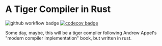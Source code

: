 # A Tiger Compiler in Rust

![github workflow badge](https://github.com/Dettorer/tiger-compiler/actions/workflows/build.yml/badge.svg?branch=main)
[![codecov badge](https://codecov.io/gh/Dettorer/tiger-compiler/branch/main/graph/badge.svg?token=F30LOAIBZS)](https://codecov.io/gh/Dettorer/tiger-compiler)

Some day, maybe, this will be a tiger compiler following Andrew Appel's "modern
compiler implementation" book, but written in rust.
